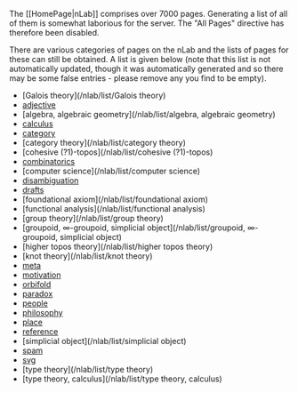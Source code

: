 The [[HomePage|nLab]] comprises over 7000 pages.  Generating a list of all of them is somewhat laborious for the server.  The "All Pages" directive has therefore been disabled.

There are various categories of pages on the nLab and the lists of pages for these can still be obtained.  A list is given below (note that this list is not automatically updated, though it was automatically generated and so there may be some false entries - please remove any you find to be empty).

* [Galois theory](/nlab/list/Galois theory)
* [adjective](/nlab/list/adjective)
* [algebra, algebraic geometry](/nlab/list/algebra, algebraic geometry)
* [calculus](/nlab/list/calculus)
* [category](/nlab/list/category)
* [category theory](/nlab/list/category theory)
* [cohesive (?1)-topos](/nlab/list/cohesive (?1)-topos)
* [combinatorics](/nlab/list/combinatorics)
* [computer science](/nlab/list/computer science)
* [disambiguation](/nlab/list/disambiguation)
* [drafts](/nlab/list/drafts)
* [foundational axiom](/nlab/list/foundational axiom)
* [functional analysis](/nlab/list/functional analysis)
* [group theory](/nlab/list/group theory)
* [groupoid, ∞-groupoid, simplicial object](/nlab/list/groupoid, ∞-groupoid, simplicial object)
* [higher topos theory](/nlab/list/higher topos theory)
* [knot theory](/nlab/list/knot theory)
* [meta](/nlab/list/meta)
* [motivation](/nlab/list/motivation)
* [orbifold](/nlab/list/orbifold)
* [paradox](/nlab/list/paradox)
* [people](/nlab/list/people)
* [philosophy](/nlab/list/philosophy)
* [place](/nlab/list/place)
* [reference](/nlab/list/reference)
* [simplicial object](/nlab/list/simplicial object)
* [spam](/nlab/list/spam)
* [svg](/nlab/list/svg)
* [type theory](/nlab/list/type theory)
* [type theory, calculus](/nlab/list/type theory, calculus)
